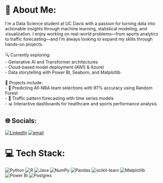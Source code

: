 # 💫 About Me:
I'm a Data Science student at UC Davis with a passion for turning data into actionable insights through machine learning, statistical modeling, and visualization. I enjoy working on real-world problems—from sports analytics to traffic forecasting—and I’m always looking to expand my skills through hands-on projects.<br><br>🔍 Currently exploring:<br>- Generative AI and Transformer architectures  <br>- Cloud-based model deployment (AWS & Azure)  <br>- Data storytelling with Power BI, Seaborn, and Matplotlib  <br><br>🧠 Projects include:<br>- 🏀 Predicting All-NBA team selections with 97% accuracy using Random Forest  <br>- 🚦 Traffic pattern forecasting with time series models  <br>- 📊 Interactive dashboards for healthcare and sports performance analysis 


## 🌐 Socials:
[![LinkedIn](https://img.shields.io/badge/LinkedIn-%230077B5.svg?logo=linkedin&logoColor=white)](https://linkedin.com/in/https://www.linkedin.com/in/ethan-hershman-3363662a0/) [![email](https://img.shields.io/badge/Email-D14836?logo=gmail&logoColor=white)](mailto:ethanhershman@gmail.com) 

# 💻 Tech Stack:
![Python](https://img.shields.io/badge/python-3670A0?style=for-the-badge&logo=python&logoColor=ffdd54) ![R](https://img.shields.io/badge/r-%23276DC3.svg?style=for-the-badge&logo=r&logoColor=white) ![Java](https://img.shields.io/badge/java-%23ED8B00.svg?style=for-the-badge&logo=openjdk&logoColor=white) ![NumPy](https://img.shields.io/badge/numpy-%23013243.svg?style=for-the-badge&logo=numpy&logoColor=white) ![Pandas](https://img.shields.io/badge/pandas-%23150458.svg?style=for-the-badge&logo=pandas&logoColor=white) ![scikit-learn](https://img.shields.io/badge/scikit--learn-%23F7931E.svg?style=for-the-badge&logo=scikit-learn&logoColor=white) ![Matplotlib](https://img.shields.io/badge/Matplotlib-%23ffffff.svg?style=for-the-badge&logo=Matplotlib&logoColor=black) ![Power Bi](https://img.shields.io/badge/power_bi-F2C811?style=for-the-badge&logo=powerbi&logoColor=black) ![Postgres](https://img.shields.io/badge/postgres-%23316192.svg?style=for-the-badge&logo=postgresql&logoColor=white)

<!-- Proudly created with GPRM ( https://gprm.itsvg.in ) -->
